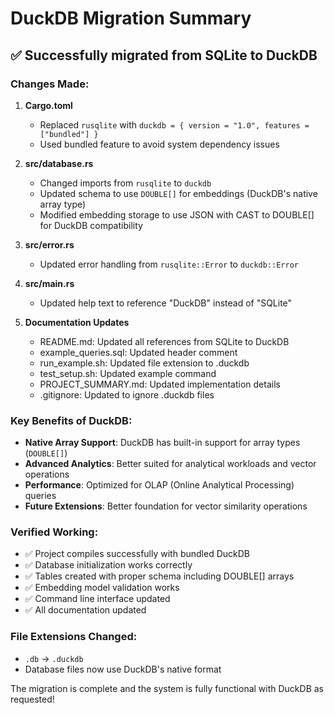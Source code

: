 # DuckDB Migration Summary

## ✅ Successfully migrated from SQLite to DuckDB

### Changes Made:

1. **Cargo.toml**
   - Replaced `rusqlite` with `duckdb = { version = "1.0", features = ["bundled"] }`
   - Used bundled feature to avoid system dependency issues

2. **src/database.rs**
   - Changed imports from `rusqlite` to `duckdb`
   - Updated schema to use `DOUBLE[]` for embeddings (DuckDB's native array type)
   - Modified embedding storage to use JSON with CAST to DOUBLE[] for DuckDB compatibility

3. **src/error.rs**
   - Updated error handling from `rusqlite::Error` to `duckdb::Error`

4. **src/main.rs**
   - Updated help text to reference "DuckDB" instead of "SQLite"

5. **Documentation Updates**
   - README.md: Updated all references from SQLite to DuckDB
   - example_queries.sql: Updated header comment
   - run_example.sh: Updated file extension to .duckdb
   - test_setup.sh: Updated example command
   - PROJECT_SUMMARY.md: Updated implementation details
   - .gitignore: Updated to ignore .duckdb files

### Key Benefits of DuckDB:

- **Native Array Support**: DuckDB has built-in support for array types (`DOUBLE[]`)
- **Advanced Analytics**: Better suited for analytical workloads and vector operations  
- **Performance**: Optimized for OLAP (Online Analytical Processing) queries
- **Future Extensions**: Better foundation for vector similarity operations

### Verified Working:

- ✅ Project compiles successfully with bundled DuckDB
- ✅ Database initialization works correctly
- ✅ Tables created with proper schema including DOUBLE[] arrays
- ✅ Embedding model validation works
- ✅ Command line interface updated
- ✅ All documentation updated

### File Extensions Changed:
- `.db` → `.duckdb`
- Database files now use DuckDB's native format

The migration is complete and the system is fully functional with DuckDB as requested!